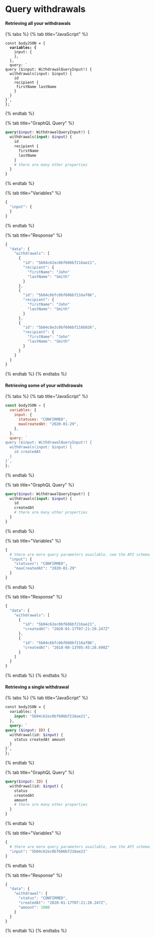 # Query withdrawals

#### Retrieving all your withdrawals

{% tabs %}
{% tab title="JavaScript" %}
<pre class="language-javascript"><code class="lang-javascript">const bodyJSON = {
<strong>  variables: {
</strong>    input: {
    },
  },
  query: `
query ($input: WithdrawalQueryInput!) {
  withdrawals(input: $input) {   
    id
    recipient {
     firstName lastName
    }
  }
}`,
};  
</code></pre>
{% endtab %}

{% tab title="GraphQL Query" %}
```graphql
query($input: WithdrawalQueryInput!) {
  withdrawals(input: $input) {
    id
    recipient {
      firstName
      lastName
    } 
    # there are many other properties
  }
}
```
{% endtab %}

{% tab title="Variables" %}
```javascript
{ 
  "input": {
  }
}
```
{% endtab %}

{% tab title="Response" %}
```javascript
{
  "data": {
    "withdrawals": [
      {
        "id": "5b04c62ec0bf606bf216ae21",
        "recipient": {
          "firstName": "John"
          "lastName": "Smith"
        }
      },
      {
        "id": "5b04c6bfc0bf606bf216af06",
        "recipient": {
          "firstName": "John"
          "lastName": "Smith"
        }
      },
      {
        "id": "5b04c8e3c0bf606bf216b026",
        "recipient": {
          "firstName": "John"
          "lastName": "Smith"
        }
      }
    ]
  }
}
```
{% endtab %}
{% endtabs %}

#### Retrieving some of your withdrawals

{% tabs %}
{% tab title="JavaScript" %}
```javascript
const bodyJSON = {
  variables: {
    input: {
      statuses: "CONFIRMED",
      maxCreatedAt: "2020-01-29",
    },
  },
  query: `
query ($input: WithdrawalQueryInput!) {
  withdrawals(input: $input) {   
    id createdAt 
  }
}`,
};  
```
{% endtab %}

{% tab title="GraphQL Query" %}
```graphql
query($input: WithdrawalQueryInput!) {
  withdrawals(input: $input) {
    id
    createdAt 
    # there are many other properties
  }
}
```
{% endtab %}

{% tab title="Variables" %}
```graphql
{    
  # there are more query parameters available, see the API schema
  "input": {
    "statuses": "CONFIRMED",
    "maxCreatedAt": "2020-01-29"
  }  
}
```
{% endtab %}

{% tab title="Response" %}
```javascript
{
  "data": {
    "withdrawals": [
      {
        "id": "5b04c62ec0bf606bf216ae21",
        "createdAt": "2020-01-17T07:21:20.247Z"
      },
      {
        "id": "5b04c6bfc0bf606bf216af06",
        "createdAt": "2018-08-13T05:45:28.698Z"
      }
    ]
  }
}
```
{% endtab %}
{% endtabs %}

#### Retrieving a single withdrawal

{% tabs %}
{% tab title="JavaScript" %}
```graphql
const bodyJSON = {
  variables: {
    input: "5b04c62ec0bf606bf216ae21",
  },
  query: `
query ($input: ID) {  
  withdrawal(id: $input) {
    status createdAt amount
  }
}`,
};
```
{% endtab %}

{% tab title="GraphQL Query" %}
```graphql
query($input: ID) {
  withdrawal(id: $input) {
    status
    createdAt
    amount
    # there are many other properties
  }
}
```
{% endtab %}

{% tab title="Variables" %}
```graphql
{
  # there are more query parameters available, see the API schema
  "input": "5b04c62ec0bf606bf216ae21"
}
```
{% endtab %}

{% tab title="Response" %}
```javascript
{
  "data": {
    "withdrawal": {
      "status": "CONFIRMED",
      "createdAt": "2020-01-17T07:21:20.247Z",
      "amount": 1000
    }
  }
}
```
{% endtab %}
{% endtabs %}
